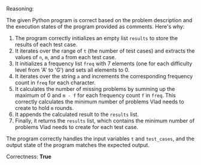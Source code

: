 Reasoning:

The given Python program is correct based on the problem description and the execution states of the program provided as comments. Here's why:

1. The program correctly initializes an empty list `results` to store the results of each test case.
2. It iterates over the range of `t` (the number of test cases) and extracts the values of `n`, `m`, and `a` from each test case.
3. It initializes a frequency list `freq` with 7 elements (one for each difficulty level from 'A' to 'G') and sets all elements to 0.
4. It iterates over the string `a` and increments the corresponding frequency count in `freq` for each character.
5. It calculates the number of missing problems by summing up the maximum of 0 and `m - f` for each frequency count `f` in `freq`. This correctly calculates the minimum number of problems Vlad needs to create to hold `m` rounds.
6. It appends the calculated result to the `results` list.
7. Finally, it returns the `results` list, which contains the minimum number of problems Vlad needs to create for each test case.

The program correctly handles the input variables `t` and `test_cases`, and the output state of the program matches the expected output.

Correctness: **True**